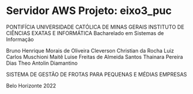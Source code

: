 # Servidor AWS Projeto: eixo3_puc

PONTIFÍCIA UNIVERSIDADE CATÓLICA DE MINAS GERAIS
INSTITUTO DE CIÊNCIAS EXATAS E INFORMÁTICA
Bacharelado em Sistemas de Informação

Bruno Henrique Morais de Oliveira
Cleverson Christian da Rocha
Luiz Carlos Muschioni
Maitê Luise Freitas de Almeida Santos
Thainara Pereira Dias
Theo Antolin Diamantino

SISTEMA DE GESTÃO DE FROTAS
PARA PEQUENAS E MÉDIAS EMPRESAS


Belo Horizonte
2022
